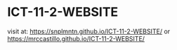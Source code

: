 # ICT-11-2-WEBSITE
visit at: 
https://snplmntn.github.io/ICT-11-2-WEBSITE/
or
https://mrccastillo.github.io/ICT-11-2-WEBSITE/
